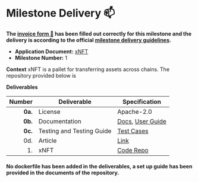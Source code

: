 # Milestone Delivery :mailbox:

**The [invoice form :pencil:](https://docs.google.com/forms/d/e/1FAIpQLSfmNYaoCgrxyhzgoKQ0ynQvnNRoTmgApz9NrMp-hd8mhIiO0A/viewform) has been filled out correctly for this milestone and the delivery is according to the official [milestone delivery guidelines](https://github.com/w3f/Grants-Program/blob/master/docs/Support%20Docs/milestone-deliverables-guidelines.md).**  

* **Application Document:**  [xNFT](https://github.com/w3f/Grants-Program/blob/master/applications/xNFT.md)
* **Milestone Number:**  1

**Context**
xNFT is a pallet for transferring assets across chains. The repository provided below is 

**Deliverables**

| Number | Deliverable | Specification |
| -----: | ----------- | ------------- |
| **0a.** | License | Apache-2.0 |
| **0b.** | Documentation | [Docs](https://github.com/antiers-solutions/xNFT/tree/master/pallet-xnft/docs), [User Guide](https://github.com/antiers-solutions/xNFT/blob/master/pallet-xnft/docs/user_guide.md) |
| **0c.** | Testing and Testing Guide | [Test Cases](https://github.com/antiers-solutions/xNFT/blob/master/pallet-xnft/src/test.rs) |
| 0d. | Article | [Link](https://docs.google.com/document/d/1QylVQG5RoYjy5LMyZF4_IqyKjc4_fgZsZAPnSkGMdVM/edit) |
| 1. | xNFT | [Code Repo](https://github.com/antiers-solutions/xNFT) |

#### No dockerfile has been added in the deliverables, a set up guide has been provided in the documents of the repository.